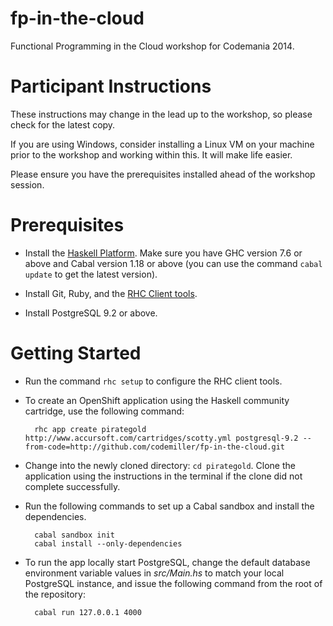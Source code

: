 fp-in-the-cloud
===============

Functional Programming in the Cloud workshop for Codemania 2014.

Participant Instructions
===============

These instructions may change in the lead up to the workshop, so please check for the latest copy.

If you are using Windows, consider installing a Linux VM on your machine prior to the workshop and working within this. It will make life easier. 

Please ensure you have the prerequisites installed ahead of the workshop session.

# Prerequisites 

* Install the [Haskell Platform](http://www.haskell.org/platform). Make sure you have GHC version 7.6 or above and Cabal version 1.18 or above (you can use the command `cabal update` to get the latest version).

* Install Git, Ruby, and the [RHC Client tools](https://www.openshift.com/developers/rhc-client-tools-install).

* Install PostgreSQL 9.2 or above.

# Getting Started

* Run the command `rhc setup` to configure the RHC client tools.

* To create an OpenShift application using the Haskell community cartridge, use the following command:

        rhc app create pirategold http://www.accursoft.com/cartridges/scotty.yml postgresql-9.2 --from-code=http://github.com/codemiller/fp-in-the-cloud.git

* Change into the newly cloned directory: `cd pirategold`. Clone the application using the instructions in the terminal if the clone did not complete successfully.

* Run the following commands to set up a Cabal sandbox and install the dependencies.

        cabal sandbox init
        cabal install --only-dependencies

* To run the app locally start PostgreSQL, change the default database environment variable values in _src/Main.hs_ to match your local PostgreSQL instance, and issue the following command from the root of the repository:

        cabal run 127.0.0.1 4000

